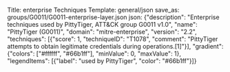 Title: enterprise Techniques
Template: general/json
save_as: groups/G0011/G0011-enterprise-layer.json
json: {"description": "Enterprise techniques used by PittyTiger, ATT&CK group G0011 v1.0", "name": "PittyTiger (G0011)", "domain": "mitre-enterprise", "version": "2.2", "techniques": [{"score": 1, "techniqueID": "T1078", "comment": "PittyTiger attempts to obtain legitimate credentials during operations.[1]"}], "gradient": {"colors": ["#ffffff", "#66b1ff"], "minValue": 0, "maxValue": 1}, "legendItems": [{"label": "used by PittyTiger", "color": "#66b1ff"}]}